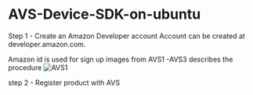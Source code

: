 # AVS-Device-SDK-on-ubuntu
Step 1 - Create an Amazon Developer account 
Account can be created at developer.amazon.com.

Amazon id is used for sign up 
images from AVS1 -AVS3 describes the procedure
![AVS1](https://user-images.githubusercontent.com/63131401/110988858-14330b80-833f-11eb-9d11-baa0371ac288.png) 

step 2 - Register product with AVS




